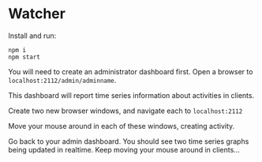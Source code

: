 # Watcher

Install and run:

```
npm i
npm start
```


You will need to create an administrator dashboard first. Open a browser to `localhost:2112/admin/adminname`.

This dashboard will report time series information about activities in clients.

Create two new browser windows, and navigate each to `localhost:2112`

Move your mouse around in each of these windows, creating activity.

Go back to your admin dashboard. You should see two time series graphs being updated in realtime. Keep moving your mouse around in clients...